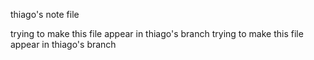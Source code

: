 thiago's note file

trying to make this file appear in thiago's branch
trying to make this file appear in thiago's branch
